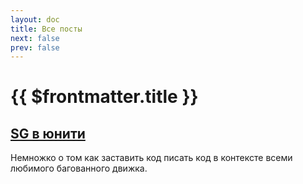 ```yaml
---
layout: doc
title: Все посты
next: false
prev: false
---
```


<script setup lang="ts">
import { useData } from 'vitepress'
</script>

# {{ $frontmatter.title }}

## [SG в юнити](/posts/source_generators/)

Немножко о том как заставить код писать код в контексте всеми любимого багованного движка.